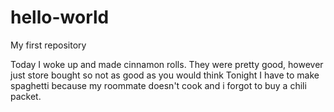 # hello-world
My first repository

Today I woke up and made cinnamon rolls. They were pretty good, however just store bought so not as good as you would think
Tonight I have to make spaghetti because my roommate doesn't cook and i forgot to buy a chili packet.
